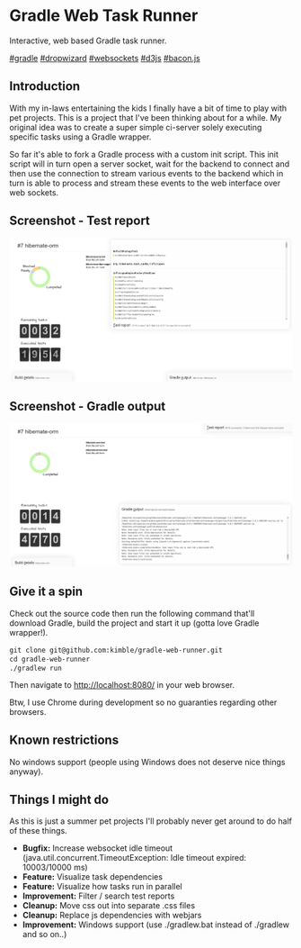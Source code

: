 Gradle Web Task Runner
======================
Interactive, web based Gradle task runner.

[#gradle](http://gradle.org/)
[#dropwizard](http://dropwizard.io/)
[#websockets](https://developer.mozilla.org/en/docs/WebSockets)
[#d3js](http://d3js.org)
[#bacon.js](https://baconjs.github.io/)


Introduction
------------
With my in-laws entertaining the kids I finally have a bit of time to play with pet projects.
This is a project that I've been thinking about for a while. My original idea was to create a super
simple ci-server solely executing specific tasks using a Gradle wrapper.

So far it's able to fork a Gradle process with a custom init script. This init script will in turn
open a server socket, wait for the backend to connect and then use the connection to stream
various events to the backend which in turn is able to process and stream these events to the
web interface over web sockets.

Screenshot - Test report
------------------------
![Screenshot](https://raw.githubusercontent.com/kimble/gradle-web-runner/master/screenshots/v2.png)


Screenshot - Gradle output
--------------------------
![Screenshot](https://raw.githubusercontent.com/kimble/gradle-web-runner/master/screenshots/v2-output.png)


Give it a spin
--------------
Check out the source code then run the following command that'll download Gradle, build the project and start it up (gotta love Gradle wrapper!).

    git clone git@github.com:kimble/gradle-web-runner.git
    cd gradle-web-runner
    ./gradlew run

Then navigate to [http://localhost:8080/](http://localhost:8080/]) in your web browser.

Btw, I use Chrome during development so no guaranties regarding other browsers.


Known restrictions
------------------
No windows support (people using Windows does not deserve nice things anyway).

Things I might do
-----------------
As this is just a summer pet projects I'll probably never get around to do half of these things.

- **Bugfix:** Increase websocket idle timeout (java.util.concurrent.TimeoutException: Idle timeout expired: 10003/10000 ms)
- **Feature:** Visualize task dependencies
- **Feature:** Visualize how tasks run in parallel
- **Improvement:** Filter / search test reports
- **Cleanup:** Move css out into separate .css files
- **Cleanup:** Replace js dependencies with webjars
- **Improvement:** Windows support (use ./gradlew.bat instead of ./gradlew and so on..)